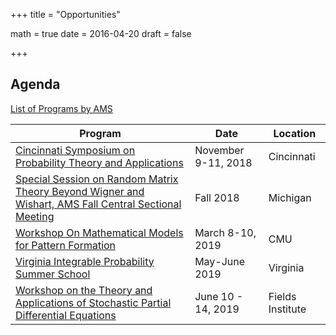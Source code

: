 +++
title = "Opportunities"

math = true
date = 2016-04-20
draft = false

+++

## Agenda

[List of Programs by AMS](https://www.ams.org/meetings/calendar/mathcalendar.pl)

**Program**| **Date** | **Location**
 --- | --- | ---
[Cincinnati Symposium on Probability Theory and Applications](http://www.math.lsa.umich.edu/~baik/Conferences.html)| November 9-11, 2018| Cincinnati  
[Special Session on Random Matrix Theory Beyond Wigner and Wishart, AMS Fall Central Sectional Meeting](http://www.ams.org/meetings/sectional/2259_program_ss2.html)| Fall 2018| Michigan  
[Workshop On Mathematical Models for Pattern Formation](https://registration.mcs.cmu.edu/event/3/)| March 8-10, 2019| CMU  
[Virginia Integrable Probability Summer School](http://frg.int-prob.org/)| May-June 2019| Virginia  
[Workshop on the Theory and Applications of Stochastic Partial Differential Equations](http://www.fields.utoronto.ca/activities/18-19/SPDEs)| June 10 - 14, 2019| Fields Institute  


